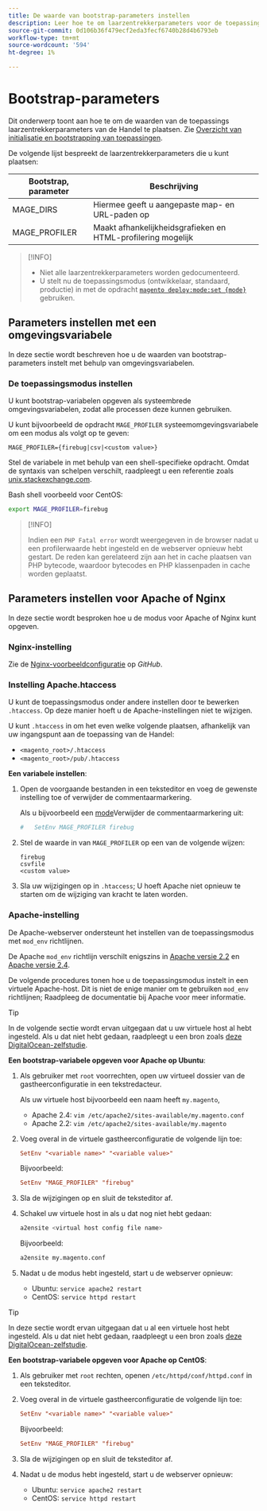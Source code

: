 ```yaml
---
title: De waarde van bootstrap-parameters instellen
description: Leer hoe te om laarzentrekkerparameters voor de toepassing van de Handel te plaatsen.
source-git-commit: 0d106b36f479ecf2eda3fecf6740b28d4b6793eb
workflow-type: tm+mt
source-wordcount: '594'
ht-degree: 1%

---
```



# Bootstrap-parameters

Dit onderwerp toont aan hoe te om de waarden van de toepassings laarzentrekkerparameters van de Handel te plaatsen. Zie [Overzicht van initialisatie en bootstrapping van toepassingen](initialization.md).

De volgende lijst bespreekt de laarzentrekkerparameters die u kunt plaatsen:

| Bootstrap, parameter | Beschrijving |
| ------------------- | -------------------------------------------- |
| MAGE_DIRS | Hiermee geeft u aangepaste map- en URL-paden op |
| MAGE_PROFILER | Maakt afhankelijkheidsgrafieken en HTML-profilering mogelijk |

>[!INFO]
>
>- Niet alle laarzentrekkerparameters worden gedocumenteerd.
>- U stelt nu de toepassingsmodus (ontwikkelaar, standaard, productie) in met de opdracht [`magento deploy:mode:set {mode}`](../cli/set-mode.md) gebruiken.


## Parameters instellen met een omgevingsvariabele

In deze sectie wordt beschreven hoe u de waarden van bootstrap-parameters instelt met behulp van omgevingsvariabelen.

### De toepassingsmodus instellen

U kunt bootstrap-variabelen opgeven als systeembrede omgevingsvariabelen, zodat alle processen deze kunnen gebruiken.

U kunt bijvoorbeeld de opdracht `MAGE_PROFILER` systeemomgevingsvariabele om een modus als volgt op te geven:

```terminal
MAGE_PROFILER={firebug|csv|<custom value>}
```

Stel de variabele in met behulp van een shell-specifieke opdracht. Omdat de syntaxis van schelpen verschilt, raadpleegt u een referentie zoals [unix.stackexchange.com][unix-stackx].

Bash shell voorbeeld voor CentOS:

```bash
export MAGE_PROFILER=firebug
```

>[!INFO]
>
>Indien een `PHP Fatal error` wordt weergegeven in de browser nadat u een profilerwaarde hebt ingesteld en de webserver opnieuw hebt gestart. De reden kan gerelateerd zijn aan het in cache plaatsen van PHP bytecode, waardoor bytecodes en PHP klassenpaden in cache worden geplaatst.

## Parameters instellen voor Apache of Nginx

In deze sectie wordt besproken hoe u de modus voor Apache of Nginx kunt opgeven.

### Nginx-instelling

Zie de [Nginx-voorbeeldconfiguratie] op _GitHub_.

### Instelling Apache.htaccess

U kunt de toepassingsmodus onder andere instellen door te bewerken `.htaccess`. Op deze manier hoeft u de Apache-instellingen niet te wijzigen.

U kunt `.htaccess` in om het even welke volgende plaatsen, afhankelijk van uw ingangspunt aan de toepassing van de Handel:

- `<magento_root>/.htaccess`
- `<magento_root>/pub/.htaccess`

**Een variabele instellen**:

1. Open de voorgaande bestanden in een teksteditor en voeg de gewenste instelling toe of verwijder de commentaarmarkering.

   Als u bijvoorbeeld een [mode](application-modes.md)Verwijder de commentaarmarkering uit:

   ```conf
   #   SetEnv MAGE_PROFILER firebug
   ```

1. Stel de waarde in van `MAGE_PROFILER` op een van de volgende wijzen:

   ```terminal
   firebug
   csvfile
   <custom value>
   ```

1. Sla uw wijzigingen op in `.htaccess`; U hoeft Apache niet opnieuw te starten om de wijziging van kracht te laten worden.

### Apache-instelling

De Apache-webserver ondersteunt het instellen van de toepassingsmodus met `mod_env` richtlijnen.

De Apache `mod_env` richtlijn verschilt enigszins in [Apache versie 2.2] en [Apache versie 2.4].

De volgende procedures tonen hoe u de toepassingsmodus instelt in een virtuele Apache-host. Dit is niet de enige manier om te gebruiken `mod_env` richtlijnen; Raadpleeg de documentatie bij Apache voor meer informatie.

>[!TIP]
>
>In de volgende sectie wordt ervan uitgegaan dat u uw virtuele host al hebt ingesteld. Als u dat niet hebt gedaan, raadpleegt u een bron zoals [deze DigitalOcean-zelfstudie](https://www.digitalocean.com/community/tutorials/how-to-set-up-apache-virtual-hosts-on-ubuntu-14-04-lts).

**Een bootstrap-variabele opgeven voor Apache op Ubuntu**:

1. Als gebruiker met `root` voorrechten, open uw virtueel dossier van de gastheerconfiguratie in een tekstredacteur.

   Als uw virtuele host bijvoorbeeld een naam heeft `my.magento`,

   - Apache 2.4: `vim /etc/apache2/sites-available/my.magento.conf`
   - Apache 2.2: `vim /etc/apache2/sites-available/my.magento`

1. Voeg overal in de virtuele gastheerconfiguratie de volgende lijn toe:

   ```conf
   SetEnv "<variable name>" "<variable value>"
   ```

   Bijvoorbeeld:

   ```conf
   SetEnv "MAGE_PROFILER" "firebug"
   ```

1. Sla de wijzigingen op en sluit de teksteditor af.
1. Schakel uw virtuele host in als u dat nog niet hebt gedaan:

   ```bash
   a2ensite <virtual host config file name>
   ```

   Bijvoorbeeld:

   ```bash
   a2ensite my.magento.conf
   ```

1. Nadat u de modus hebt ingesteld, start u de webserver opnieuw:

   - Ubuntu: `service apache2 restart`
   - CentOS: `service httpd restart`

>[!TIP]
>
>In deze sectie wordt ervan uitgegaan dat u al een virtuele host hebt ingesteld. Als u dat niet hebt gedaan, raadpleegt u een bron zoals [deze DigitalOcean-zelfstudie](https://www.digitalocean.com/community/tutorials/how-to-set-up-apache-virtual-hosts-on-centos-6).

**Een bootstrap-variabele opgeven voor Apache op CentOS**:

1. Als gebruiker met `root` rechten, openen `/etc/httpd/conf/httpd.conf` in een teksteditor.

1. Voeg overal in de virtuele gastheerconfiguratie de volgende lijn toe:

   ```conf
   SetEnv "<variable name>" "<variable value>"
   ```

   Bijvoorbeeld:

   ```conf
   SetEnv "MAGE_PROFILER" "firebug"
   ```

1. Sla de wijzigingen op en sluit de teksteditor af.

1. Nadat u de modus hebt ingesteld, start u de webserver opnieuw:

   - Ubuntu: `service apache2 restart`
   - CentOS: `service httpd restart`

<!-- link definitions -->

[Apache versie 2.2]: https://httpd.apache.org/docs/2.2/mod/mod_env.html#setenv
[Apache versie 2.4]: https://httpd.apache.org/docs/2.4/mod/mod_env.html#setenv
[Nginx-voorbeeldconfiguratie]: https://github.com/magento/magento2/blob/2.4/nginx.conf.sample#L16
[unix-stackx]: https://unix.stackexchange.com/questions/117467/how-to-permanently-set-environmental-variables
